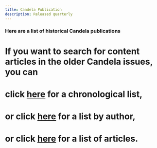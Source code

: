 ```yaml
---
title: Candela Publication
description: Released quarterly
---
```


### Here are a list of historical Candela publications

# If you want to search for content articles in the older Candela issues, you can
# click [here](https://static.swedenborg.com.au/pdf/candela_index_chronological.pdf) for a chronological list,
# or click [here](https://static.swedenborg.com.au/pdf/candela_index_author.pdf) for a list by author,
# or click [here](https://static.swedenborg.com.au/pdf/candela_index_article.pdf) for a list of articles.
